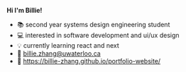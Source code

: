 **Hi I'm Billie!**

- 📚 second year systems design engineering student
- 💻 interested in software development and ui/ux design
- 💡 currently learning react and next
- 💌 billie.zhang@uwaterloo.ca
- 📌 https://billie-zhang.github.io/portfolio-website/
